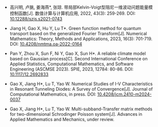 - 高兴明, 卢朓, 姜海燕*, 张琼. 带局部Kelvin-Voigt型阻尼一维波动问题能量模控制函数[J]. 数值计算与计算机应用, 2022, 43(3): 259-269.  DOI: [10.12288/szjs.s2021-0743](https://doi.org/10.12288/szjs.s2021-0743)

- Jiang H, Gao X, Hu Y, Lu T*. Green function method for quantum transport based on the generalized Fourier Transform[J]. Numerical Mathematics: Theory, Methods and Applications, 2023, 16(3): 701-719. DOI: [10.4208/nmtma.oa-2022-0164](https://doi.org/10.4208/nmtma.oa-2022-0164)


- Pan Y, Zhou X, Sun F, Ni Y, Gao X, Sun H*. A reliable climate model based on Gaussian process[C]. Second International Conference on Applied Statistics, Computational Mathematics, and Software Engineering (ASCMSE 2023). SPIE, 2023, 12784: 80-86. DOI: [10.1117/12.2692833](https://doi.org/10.1117/12.2692833)

- Gao X, Jiang H*, Lu T, Yao W. Numerical Studies of I-V Characteristics in Resonant Tunneling Diodes: A Survey of Convergence[J]. Journal of Computational Mathematics, in press. DOI: [10.4208/jcm.2410-m2024-0037](https://doi.org/10.4208/jcm.2410-m2024-0037)

- Gao X, Jiang H*, Lu T, Yao W. Multi-subband-Transfer matrix methods for two-dimensional Schrodinger Poisson system[J]. Advances in Applied Mathematics and Mechanics, under review.
